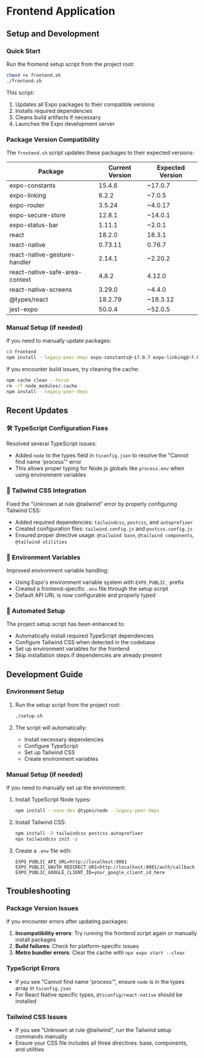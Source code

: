 # Frontend Application

## Setup and Development

### Quick Start

Run the frontend setup script from the project root:

```bash
chmod +x frontend.sh
./frontend.sh
```

This script:
1. Updates all Expo packages to their compatible versions
2. Installs required dependencies
3. Cleans build artifacts if necessary
4. Launches the Expo development server

### Package Version Compatibility

The `frontend.sh` script updates these packages to their expected versions:

| Package | Current Version | Expected Version |
|---------|----------------|-----------------|
| expo-constants | 15.4.6 | ~17.0.7 |
| expo-linking | 6.2.2 | ~7.0.5 |
| expo-router | 3.5.24 | ~4.0.17 |
| expo-secure-store | 12.8.1 | ~14.0.1 |
| expo-status-bar | 1.11.1 | ~2.0.1 |
| react | 18.2.0 | 18.3.1 |
| react-native | 0.73.11 | 0.76.7 |
| react-native-gesture-handler | 2.14.1 | ~2.20.2 |
| react-native-safe-area-context | 4.8.2 | 4.12.0 |
| react-native-screens | 3.29.0 | ~4.4.0 |
| @types/react | 18.2.79 | ~18.3.12 |
| jest-expo | 50.0.4 | ~52.0.5 |

### Manual Setup (if needed)

If you need to manually update packages:

```bash
cd frontend
npm install --legacy-peer-deps expo-constants@~17.0.7 expo-linking@~7.0.5 expo-router@~4.0.17 expo-secure-store@~14.0.1 expo-status-bar@~2.0.1 react@18.3.1 react-native@0.76.7 react-native-gesture-handler@~2.20.2 react-native-safe-area-context@4.12.0 react-native-screens@~4.4.0 @types/react@~18.3.12 jest-expo@~52.0.5
```

If you encounter build issues, try cleaning the cache:

```bash
npm cache clean --force
rm -rf node_modules/.cache
npm install --legacy-peer-deps
```

## Recent Updates

### 🛠 TypeScript Configuration Fixes

Resolved several TypeScript issues:

- Added `node` to the types field in `tsconfig.json` to resolve the "Cannot find name 'process'" error
- This allows proper typing for Node.js globals like `process.env` when using environment variables

### 🎨 Tailwind CSS Integration

Fixed the "Unknown at rule @tailwind" error by properly configuring Tailwind CSS:

- Added required dependencies: `tailwindcss`, `postcss`, and `autoprefixer`
- Created configuration files: `tailwind.config.js` and `postcss.config.js`
- Ensured proper directive usage: `@tailwind base`, `@tailwind components`, `@tailwind utilities`

### 🔧 Environment Variables

Improved environment variable handling:

- Using Expo's environment variable system with `EXPO_PUBLIC_` prefix
- Created a frontend-specific `.env` file through the setup script
- Default API URL is now configurable and properly typed

### 🚀 Automated Setup

The project setup script has been enhanced to:

- Automatically install required TypeScript dependencies
- Configure Tailwind CSS when detected in the codebase
- Set up environment variables for the frontend
- Skip installation steps if dependencies are already present

## Development Guide

### Environment Setup

1. Run the setup script from the project root:
   ```bash
   ./setup.sh
   ```

2. The script will automatically:
   - Install necessary dependencies
   - Configure TypeScript
   - Set up Tailwind CSS
   - Create environment variables

### Manual Setup (if needed)

If you need to manually set up the environment:

1. Install TypeScript Node types:
   ```bash
   npm install --save-dev @types/node --legacy-peer-deps
   ```

2. Install Tailwind CSS:
   ```bash
   npm install -D tailwindcss postcss autoprefixer
   npx tailwindcss init -p
   ```

3. Create a `.env` file with:
   ```
   EXPO_PUBLIC_API_URL=http://localhost:8081
   EXPO_PUBLIC_OAUTH_REDIRECT_URI=http://localhost:8081/auth/callback
   EXPO_PUBLIC_GOOGLE_CLIENT_ID=your_google_client_id_here
   ```

## Troubleshooting

### Package Version Issues

If you encounter errors after updating packages:

1. **Incompatibility errors**: Try running the frontend script again or manually install packages
2. **Build failures**: Check for platform-specific issues
3. **Metro bundler errors**: Clear the cache with `npx expo start --clear`

### TypeScript Errors

- If you see "Cannot find name 'process'", ensure `node` is in the types array in `tsconfig.json`
- For React Native specific types, `@tsconfig/react-native` should be installed

### Tailwind CSS Issues

- If you see "Unknown at rule @tailwind", run the Tailwind setup commands manually
- Ensure your CSS file includes all three directives: base, components, and utilities
